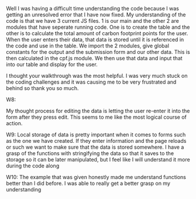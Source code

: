 Well I was having a difficult time understanding the code because I was getting an unresolved error that I have now fixed. My understanding of the code is that we have 3 current JS files. 1 is our main and the other 2 are modules that have seperate running code. One is to create the table and the other is to calculate the total amount of carbon footprint points for the user. When the user enters their data, that data is stored until it is referenced in the code and use in the table. We import the 2 modules, give global constants for the output and the submission form and our other data. This is then calculated in the cpf.js module. We then use that data and input that into our table and display for the user. 

I thought your walkthrough was the most helpful. I was very  much stuck on the coding challenges and it was causing me to be very frustrated and behind so thank you so much. 
 

 W8:


My thought process for editing the data is letting the user re-enter it into the form after they press edit. This seems to me like the most logical course of action. 

W9: Local storage of data is pretty important when it comes to forms such as the one we have created. If they enter information and the page reloads or such we want to make sure that the data is stored somewhere. I have a grasp of the functions with stringifying the data so that it saves to the storage so it can be later manipulated, but I feel like I will understand it more during the code along


W10: The example that was given honestly made me understand functions better than I did before. I was able to really get a better grasp on my understanding